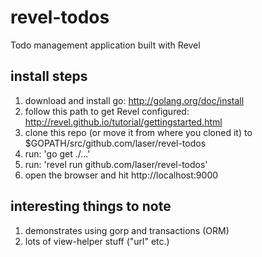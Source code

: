revel-todos
===========

Todo management application built with Revel

install steps
-------------

1. download and install go: http://golang.org/doc/install
2. follow this path to get Revel configured: http://revel.github.io/tutorial/gettingstarted.html
3. clone this repo (or move it from where you cloned it) to $GOPATH/src/github.com/laser/revel-todos
4. run: 'go get ./...'
5. run: 'revel run github.com/laser/revel-todos'
6. open the browser and hit http://localhost:9000

interesting things to note
--------------------------

1. demonstrates using gorp and transactions (ORM)
2. lots of view-helper stuff ("url" etc.)
